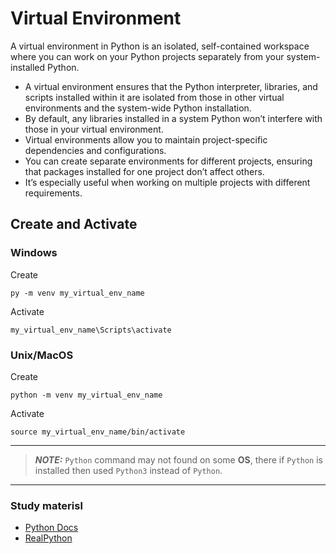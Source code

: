 # Virtual Environment
A virtual environment in Python is an isolated, self-contained workspace where you can work on your Python projects separately from your system-installed Python.

- A virtual environment ensures that the Python interpreter, libraries, and scripts installed within it are isolated from those in other virtual environments and the system-wide Python installation.
- By default, any libraries installed in a system Python won’t interfere with those in your virtual environment.
- Virtual environments allow you to maintain project-specific dependencies and configurations.
- You can create separate environments for different projects, ensuring that packages installed for one project don’t affect others.
- It’s especially useful when working on multiple projects with different requirements.

## Create and Activate
### Windows
Create
```
py -m venv my_virtual_env_name
```

Activate
```
my_virtual_env_name\Scripts\activate
```
### Unix/MacOS

Create
```
python -m venv my_virtual_env_name
```

Activate
```
source my_virtual_env_name/bin/activate
```

---
> **_NOTE:_**
`Python` command may not found on some **OS**, there if `Python` is installed then used `Python3` instead of `Python`.
---

### Study materisl
- [Python Docs](https://python.readthedocs.io/en/stable/library/venv.html)
- [RealPython](https://realpython.com/python-virtual-environments-a-primer/)
